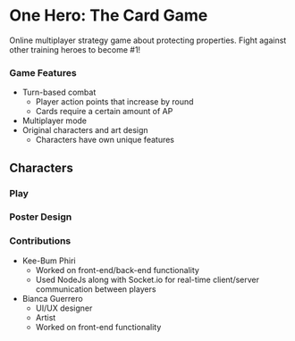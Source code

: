 # One Hero: The Card Game #
Online multiplayer strategy game about protecting properties. Fight against other training heroes to become #1!

### Game Features ##
* Turn-based combat
  - Player action points that increase by round
  - Cards require a certain amount of AP
* Multiplayer mode
* Original characters and art design
  - Characters have own unique features
  
## Characters ##

### Play ##

### Poster Design ##


### Contributions
* Kee-Bum Phiri
  * Worked on front-end/back-end functionality
  * Used NodeJs along with Socket.io for real-time client/server communication between players
* Bianca Guerrero
  * UI/UX designer
  * Artist
  * Worked on front-end functionality
